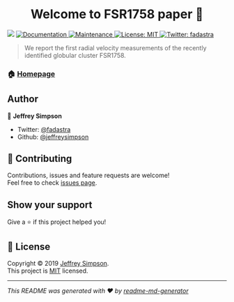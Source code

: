 <h1 align="center">Welcome to FSR1758 paper 👋</h1>
<p>
  <img src="https://img.shields.io/badge/version-0.5.0-blue.svg?cacheSeconds=2592000" />
  <a href="https://github.com/kefranabg/readme-md-generator#readme">
    <img alt="Documentation" src="https://img.shields.io/badge/documentation-yes-brightgreen.svg" target="_blank" />
  </a>
  <a href="https://github.com/kefranabg/readme-md-generator/graphs/commit-activity">
    <img alt="Maintenance" src="https://img.shields.io/badge/Maintained%3F-yes-green.svg" target="_blank" />
  </a>
  <a href="https://github.com/jeffreysimpson/fsr1758_code/blob/master/LICENSE">
    <img alt="License: MIT" src="https://img.shields.io/badge/License-MIT-yellow.svg" target="_blank" />
  </a>
  <a href="https://twitter.com/fadastra">
    <img alt="Twitter: fadastra" src="https://img.shields.io/twitter/follow/fadastra.svg?style=social" target="_blank" />
  </a>
</p>

> We report the first radial velocity measurements of the recently identified globular cluster FSR1758.

### 🏠 [Homepage](https://github.com/kefranabg/readme-md-generator#readme)


## Author

👤 **Jeffrey Simpson**

* Twitter: [@fadastra](https://twitter.com/fadastra)
* Github: [@jeffreysimpson](https://github.com/jeffreysimpson)

## 🤝 Contributing

Contributions, issues and feature requests are welcome!<br />Feel free to check [issues page](https://github.com/kefranabg/readme-md-generator/issues).

## Show your support

Give a ⭐️ if this project helped you!

## 📝 License

Copyright © 2019 [Jeffrey Simpson](https://github.com/jeffreysimpson).<br />
This project is [MIT](https://github.com/jeffreysimpson/fsr1758_code/blob/master/LICENSE) licensed.

***
_This README was generated with ❤️ by [readme-md-generator](https://github.com/kefranabg/readme-md-generator)_

